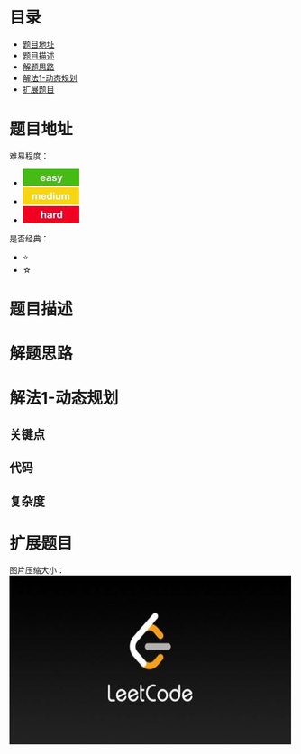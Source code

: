 # 目录
* [题目地址](#题目地址)
* [题目描述](#题目描述)
* [解题思路](#解题思路)
* [解法1-动态规划](#解法1-动态规划)
* [扩展题目](#扩展题目)



# 题目地址
难易程度：
- ![easy.jpg](../.images/easy.jpg)
- ![medium.jpg](../.images/medium.jpg)
- ![hard.jpg](../.images/hard.jpg)

是否经典：
- ⭐️
- ☆



# 题目描述



# 解题思路





# 解法1-动态规划
## 关键点



## 代码



## 复杂度



# 扩展题目




图片压缩大小：
<img src="../.images/leetcode.jpeg" width="500" height="300">